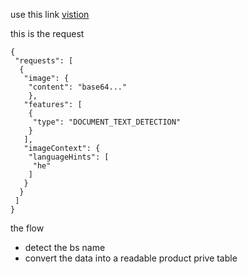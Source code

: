 
use this link
[vistion](https://developers.google.com/apis-explorer/?hl=en_US#p/vision/v1/vision.images.annotate)


this is the request
```
{
 "requests": [
  {
   "image": {
    "content": "base64..."
    },
   "features": [
    {
     "type": "DOCUMENT_TEXT_DETECTION"
    }
   ],
   "imageContext": {
    "languageHints": [
     "he"
    ]
   }
  }
 ]
}
```

the flow
* detect the bs name
* convert the data into a readable product prive table


